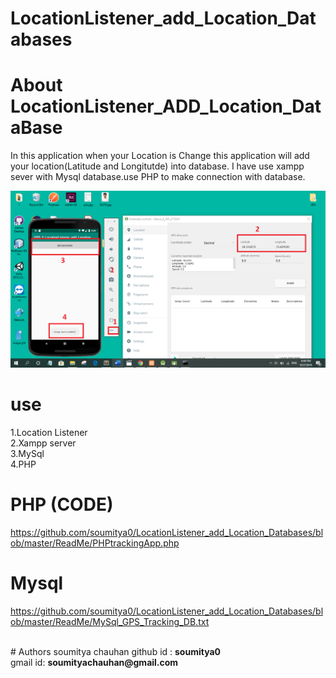# LocationListener_add_Location_Databases


# About LocationListener_ADD_Location_DataBase
In this application  when your Location is Change this application will add your location(Latitude and Longitutde) into database. I have use xampp sever with Mysql database.use PHP to make connection with database.


![alt text](https://github.com/soumitya0/LocationListener_add_Location_Databases/blob/master/ReadMe/GPS_TRACKING_DB.png)<br>


# use 
1.Location Listener <br>
2.Xampp server<br>
3.MySql<br>
4.PHP<br>

# PHP (CODE)
https://github.com/soumitya0/LocationListener_add_Location_Databases/blob/master/ReadMe/PHPtrackingApp.php

# Mysql

https://github.com/soumitya0/LocationListener_add_Location_Databases/blob/master/ReadMe/MySql_GPS_Tracking_DB.txt


<br>
# Authors
 soumitya chauhan  
 github id : <b>soumitya0</b><br>
 gmail id: <b>soumityachauhan@gmail.com<b></br>
